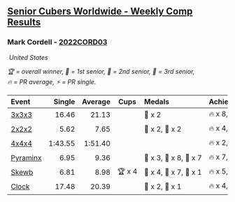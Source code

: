<style>table {white-space: nowrap;}</style>
<link rel="stylesheet" type="text/css" href="/scw-comp/css/flags.css" />

## [Senior Cubers Worldwide - Weekly Comp Results](/scw-comp/results/)
### Mark Cordell - [2022CORD03](https://www.worldcubeassociation.org/persons/2022CORD03)

<i class="flag flag-US" />&nbsp;United States

<span style="white-space: nowrap;">🏆 = overall winner</span>, <span style="white-space: nowrap;">🥇 = 1st senior</span>, <span style="white-space: nowrap;">🥈 = 2nd senior</span>, <span style="white-space: nowrap;">🥉 = 3rd senior</span>, <span style="white-space: nowrap;">🔥 = PR average</span>, <span style="white-space: nowrap;">⚡ = PR single</span>.

| Event | Single | Average | Cups | Medals | Achievements|
| :-- | --: | --: | :--: | :-- | :-- |
| [3x3x3](333.md) | 16.46 | 21.13 |  | 🥉 x 2 | 🔥 x 8, ⚡ x 6 |
| [2x2x2](222.md) | 5.62 | 7.65 |  | 🥈 x 2, 🥉 x 2 | 🔥 x 4, ⚡ x 6 |
| [4x4x4](444.md) | 1:43.55 | 1:51.40 |  |  | 🔥 x 2, ⚡ x 5 |
| [Pyraminx](pyram.md) | 6.95 | 9.36 |  | 🥇 x 3, 🥈 x 8, 🥉 x 7 | 🔥 x 7, ⚡ x 9 |
| [Skewb](skewb.md) | 6.81 | 8.98 | 🏆 x 4 | 🥇 x 4, 🥈 x 7, 🥉 x 1 | 🔥 x 5, ⚡ x 6 |
| [Clock](clock.md) | 17.48 | 20.39 |  | 🥈 x 2, 🥉 x 1 | 🔥 x 4, ⚡ x 5 |

<!-- Global site tag (gtag.js) - Google Analytics -->
<script async src="https://www.googletagmanager.com/gtag/js?id=UA-86348435-3"></script>
<script>window.dataLayer = window.dataLayer || []; function gtag() {dataLayer.push(arguments);} gtag('js', new Date()); gtag('config', 'UA-86348435-3');</script>
